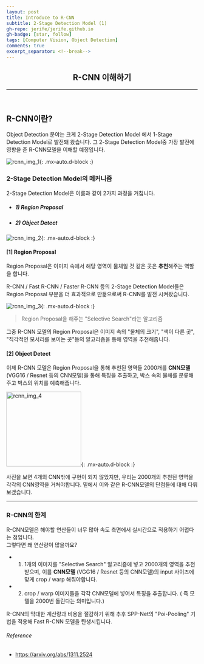 ```yaml
---
layout: post 
title: Introduce to R-CNN
subtitle: 2-Stage Detection Model (1)
gh-repo: jerife/jerife.github.io
gh-badge: [star, follow]
tags: [Computer Vision, Object Detection]
comments: true
excerpt_separator: <!--break-->
---
```

<div align=center><h2>R-CNN 이해하기</h2></div>
<!--break-->

----

 <br/>

## R-CNN이란?
Object Detection 분야는 크게  2-Stage Detection Model 에서 1-Stage Detection Model로 발전돼 왔습니다. 그  2-Stage Detection Model중 가장 발전에 영향을 준 R-CNN모델을 이해할 예정입니다. 

![rcnn_img_1](https://user-images.githubusercontent.com/68190553/126890031-13bae9e8-cf15-4270-b975-11cc40cb87e8.png){: .mx-auto.d-block :} 

### 2-Stage Detection Model의 메커니즘
2-Stage Detection Model은 이름과 같이 2가지 과정을 거칩니다.
* ##### 1) Region Proposal
* ##### 2) Object Detect
![rcnn_img_2](https://user-images.githubusercontent.com/68190553/126890169-48412ad9-8ffb-4d51-b73f-f988e70492bd.png){: .mx-auto.d-block :}

#### [1] Region Proposal
Region Proposal은 이미지 속에서 해당 영역이 물체일 것 같은 곳은 **추천**해주는 역할을 합니다.

R-CNN / Fast R-CNN / Faster R-CNN 등의 2-Stage Detection Model들은 Region Proposal 부분을 더 효과적으로 만듦으로써 R-CNN를 발전 시켜왔습니다.

![rcnn_img_3](https://user-images.githubusercontent.com/68190553/126890359-3c9afd8b-4dbd-4fd1-beb7-a00d9d0cf76c.png){: .mx-auto.d-block :}
> Region Proposal을 해주는 "Selective Search"라는 알고리즘

그중 R-CNN 모델의 Region Proposal은 이미지 속의 "물체의 크기", "색이 다른 곳", "직각적인 모서리를 보이는 곳"등의 알고리즘을 통해 영역을 추천해줍니다.


#### [2] Object Detect
이제 R-CNN 모델은 Region Proposal을 통해 추천된 영역들 2000개를 **CNN모델** (VGG16 / Resnet 등의 CNN모델)을 통해 특징을 추출하고, 박스 속의 물체를 분류해주고 박스의 위치를 예측해줍니다.

<img width="197" alt="rcnn_img_4" src="https://user-images.githubusercontent.com/68190553/126890481-d2c2ef56-82d1-414e-a42e-29e393005a04.png">{: .mx-auto.d-block :}

사진을 보면 4개의 CNN밖에 구현이 되지 않았지만, 우리는 2000개의 추천된 영역을 각각의 CNN영역을 거쳐야합니다. 밑에서 이와 같은 R-CNN모델의 단점들에 대해 다뤄보겠습니다. <br/>

----

### R-CNN의 한계
R-CNN모델은 해야할 연산들이 너무 많아 속도 측면에서 실시간으로 적용하기 어렵다는 점입니다.<br/>
그렇다면 왜 연산량이 많을까요?

* 1) 1개의 이미지를 "Selective Search" 알고리즘에 넣고 2000개의 영역을 추천 받으며, 이를 **CNN모델** (VGG16 / Resnet 등의 CNN모델)의 input 사이즈에 맞게 crop / warp 해줘야합니다.
* 2) crop / warp 이미지들을 각각 CNN모델에 넣어서 특징을 추출합니다. ( 즉 모델을 2000번 돌린다는 의미입니다.)

R-CNN의 막대한 계산량과 비용을 절감하기 위해 추후 SPP-Net의 "Poi-Pooling" 기법을 적용해 Fast R-CNN 모델을 탄생시킵니다. <br/>

###### Reference
* https://arxiv.org/abs/1311.2524
